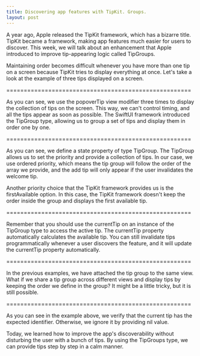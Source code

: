 ```yaml
---
title: Discovering app features with TipKit. Groups.
layout: post
---
```


A year ago, Apple released the TipKit framework, which has a bizarre title. TipKit became a framework, making app features much easier for users to discover. This week, we will talk about an enhancement that Apple introduced to improve tip-appearing logic called TipGroups.

Maintaining order becomes difficult whenever you have more than one tip on a screen because TipKit tries to display everything at once. Let's take a look at the example of three tips displayed on a screen.

=====================================================

As you can see, we use the popoverTip view modifier three times to display the collection of tips on the screen. This way, we can't control timing, and all the tips appear as soon as possible. The SwiftUI framework introduced the TipGroup type, allowing us to group a set of tips and display them in order one by one.

=====================================================

As you can see, we define a state property of type TipGroup. The TipGroup allows us to set the priority and provide a collection of tips. In our case, we use ordered priority, which means the tip group will follow the order of the array we provide, and the add tip will only appear if the user invalidates the welcome tip.

Another priority choice that the TipKit framework provides us is the firstAvailable option. In this case, the TipKit framework doesn't keep the order inside the group and displays the first available tip.

=====================================================

Remember that you should use the currentTip on an instance of the TipGroup type to access the active tip. The currentTip property automatically calculates the available tip. You can still invalidate tips programmatically whenever a user discovers the feature, and it will update the currentTip property automatically.

=====================================================

In the previous examples, we have attached the tip group to the same view. What if we share a tip group across different views and display tips by keeping the order we define in the group? It might be a little tricky, but it is still possible.

=====================================================

As you can see in the example above, we verify that the current tip has the expected identifier. Otherwise, we ignore it by providing nil value.

Today, we learned how to improve the app's discoverability without disturbing the user with a bunch of tips. By using the TipGroups type, we can provide tips step by step in a calm manner.
